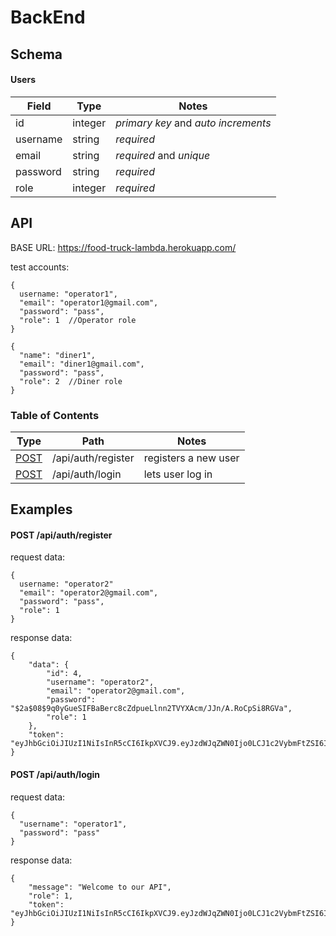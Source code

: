 # BackEnd

## Schema

#### Users

| Field    | Type    | Notes                               |
| -------- | ------- | ----------------------------------- |
| id       | integer | _primary key_ and _auto increments_ |
| username | string  | _required_                          |
| email    | string  | _required_ and _unique_             |
| password | string  | _required_         
| role     | integer | _required_

## API

BASE URL: https://food-truck-lambda.herokuapp.com/

test accounts:

```
{
  username: "operator1",
  "email": "operator1@gmail.com",
  "password": "pass",
  "role": 1  //Operator role
}

{
  "name": "diner1",
  "email": "diner1@gmail.com",
  "password": "pass",
  "role": 2  //Diner role
}

```

### Table of Contents

| Type                                   | Path                          | Notes                                                           |
| -------------------------------------- | ----------------------------- | --------------------------------------------------------------- |
| [POST](#post-apiauthregister)          | /api/auth/register            | registers a new user                                            |
| [POST](#post-apiauthlogin)             | /api/auth/login               | lets user log in                                                |

## Examples

#### POST /api/auth/register

request data:

```
{
  username: "operator2"
  "email": "operator2@gmail.com",
  "password": "pass",
  "role": 1
}
```

response data:

```
{
    "data": {
        "id": 4,
        "username": "operator2",
        "email": "operator2@gmail.com",
        "password": "$2a$08$9q0yGueSIFBaBerc8cZdpueLlnn2TVYXAcm/JJn/A.RoCpSi8RGVa",
        "role": 1
    },
    "token": "eyJhbGciOiJIUzI1NiIsInR5cCI6IkpXVCJ9.eyJzdWJqZWN0Ijo0LCJ1c2VybmFtZSI6Im9wZXJhdG9yMSIsImlhdCI6MTU5Nzk3ODQxOCwiZXhwIjoxNTk3OTg1NjE4fQ.KxMilcbdwevLChixzPel69qKSpJdCfTgRGR0dJVlHZ4"
}
```

#### POST /api/auth/login

request data:

```
{
  "username": "operator1",
  "password": "pass"
}
```

response data:

```
{
    "message": "Welcome to our API",
    "role": 1,
    "token": "eyJhbGciOiJIUzI1NiIsInR5cCI6IkpXVCJ9.eyJzdWJqZWN0Ijo0LCJ1c2VybmFtZSI6Im9wZXJhdG9yMSIsImlhdCI6MTU5Nzk3ODUwNCwiZXhwIjoxNTk3OTg1NzA0fQ.IMfYVV1H8HwbwldaEpTxd7cp7kzr3OK2kpVv4P1ulzs"
}
```

